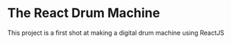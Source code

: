 # The React Drum Machine 

This project is a first shot at making a digital drum machine using ReactJS